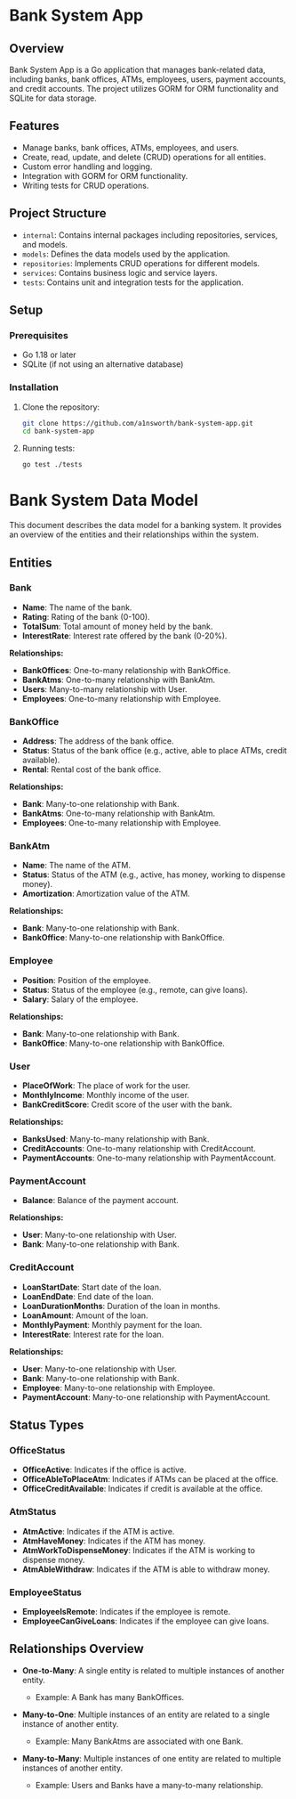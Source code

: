 # Bank System App

## Overview

Bank System App is a Go application that manages bank-related data, including banks, bank offices, ATMs, employees, users, payment accounts, and credit accounts. The project utilizes GORM for ORM functionality and SQLite for data storage.

## Features

- Manage banks, bank offices, ATMs, employees, and users.
- Create, read, update, and delete (CRUD) operations for all entities.
- Custom error handling and logging.
- Integration with GORM for ORM functionality.
- Writing tests for CRUD operations.

## Project Structure

- `internal`: Contains internal packages including repositories, services, and models.
- `models`: Defines the data models used by the application.
- `repositories`: Implements CRUD operations for different models.
- `services`: Contains business logic and service layers.
- `tests`: Contains unit and integration tests for the application.

## Setup

### Prerequisites

- Go 1.18 or later
- SQLite (if not using an alternative database)

### Installation

1. Clone the repository:

   ```bash
   git clone https://github.com/a1nsworth/bank-system-app.git
   cd bank-system-app
   
2. Running tests:
   ```bash
   go test ./tests 

# Bank System Data Model

This document describes the data model for a banking system. It provides an overview of the entities and their relationships within the system.

## Entities

### Bank

- **Name**: The name of the bank.
- **Rating**: Rating of the bank (0-100).
- **TotalSum**: Total amount of money held by the bank.
- **InterestRate**: Interest rate offered by the bank (0-20%).

**Relationships:**
- **BankOffices**: One-to-many relationship with BankOffice.
- **BankAtms**: One-to-many relationship with BankAtm.
- **Users**: Many-to-many relationship with User.
- **Employees**: One-to-many relationship with Employee.

### BankOffice

- **Address**: The address of the bank office.
- **Status**: Status of the bank office (e.g., active, able to place ATMs, credit available).
- **Rental**: Rental cost of the bank office.

**Relationships:**
- **Bank**: Many-to-one relationship with Bank.
- **BankAtms**: One-to-many relationship with BankAtm.
- **Employees**: One-to-many relationship with Employee.

### BankAtm

- **Name**: The name of the ATM.
- **Status**: Status of the ATM (e.g., active, has money, working to dispense money).
- **Amortization**: Amortization value of the ATM.

**Relationships:**
- **Bank**: Many-to-one relationship with Bank.
- **BankOffice**: Many-to-one relationship with BankOffice.

### Employee

- **Position**: Position of the employee.
- **Status**: Status of the employee (e.g., remote, can give loans).
- **Salary**: Salary of the employee.

**Relationships:**
- **Bank**: Many-to-one relationship with Bank.
- **BankOffice**: Many-to-one relationship with BankOffice.

### User

- **PlaceOfWork**: The place of work for the user.
- **MonthlyIncome**: Monthly income of the user.
- **BankCreditScore**: Credit score of the user with the bank.

**Relationships:**
- **BanksUsed**: Many-to-many relationship with Bank.
- **CreditAccounts**: One-to-many relationship with CreditAccount.
- **PaymentAccounts**: One-to-many relationship with PaymentAccount.

### PaymentAccount

- **Balance**: Balance of the payment account.

**Relationships:**
- **User**: Many-to-one relationship with User.
- **Bank**: Many-to-one relationship with Bank.

### CreditAccount

- **LoanStartDate**: Start date of the loan.
- **LoanEndDate**: End date of the loan.
- **LoanDurationMonths**: Duration of the loan in months.
- **LoanAmount**: Amount of the loan.
- **MonthlyPayment**: Monthly payment for the loan.
- **InterestRate**: Interest rate for the loan.

**Relationships:**
- **User**: Many-to-one relationship with User.
- **Bank**: Many-to-one relationship with Bank.
- **Employee**: Many-to-one relationship with Employee.
- **PaymentAccount**: Many-to-one relationship with PaymentAccount.

## Status Types

### OfficeStatus

- **OfficeActive**: Indicates if the office is active.
- **OfficeAbleToPlaceAtm**: Indicates if ATMs can be placed at the office.
- **OfficeCreditAvailable**: Indicates if credit is available at the office.

### AtmStatus

- **AtmActive**: Indicates if the ATM is active.
- **AtmHaveMoney**: Indicates if the ATM has money.
- **AtmWorkToDispenseMoney**: Indicates if the ATM is working to dispense money.
- **AtmAbleWithdraw**: Indicates if the ATM is able to withdraw money.

### EmployeeStatus

- **EmployeeIsRemote**: Indicates if the employee is remote.
- **EmployeeCanGiveLoans**: Indicates if the employee can give loans.

## Relationships Overview

- **One-to-Many**: A single entity is related to multiple instances of another entity.
  - Example: A Bank has many BankOffices.
  
- **Many-to-One**: Multiple instances of an entity are related to a single instance of another entity.
  - Example: Many BankAtms are associated with one Bank.

- **Many-to-Many**: Multiple instances of one entity are related to multiple instances of another entity.
  - Example: Users and Banks have a many-to-many relationship.


